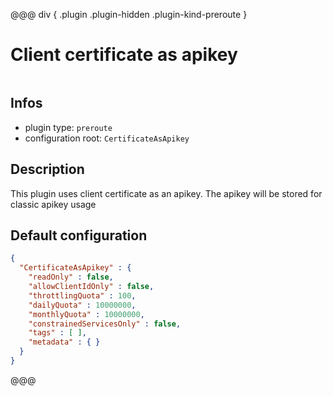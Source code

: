 
@@@ div { .plugin .plugin-hidden .plugin-kind-preroute }

# Client certificate as apikey

<img class="plugin-logo plugin-hidden" src=""></img>

## Infos

* plugin type: `preroute`
* configuration root: `CertificateAsApikey`

## Description

This plugin uses client certificate as an apikey. The apikey will be stored for classic apikey usage



## Default configuration

```json
{
  "CertificateAsApikey" : {
    "readOnly" : false,
    "allowClientIdOnly" : false,
    "throttlingQuota" : 100,
    "dailyQuota" : 10000000,
    "monthlyQuota" : 10000000,
    "constrainedServicesOnly" : false,
    "tags" : [ ],
    "metadata" : { }
  }
}
```





@@@

